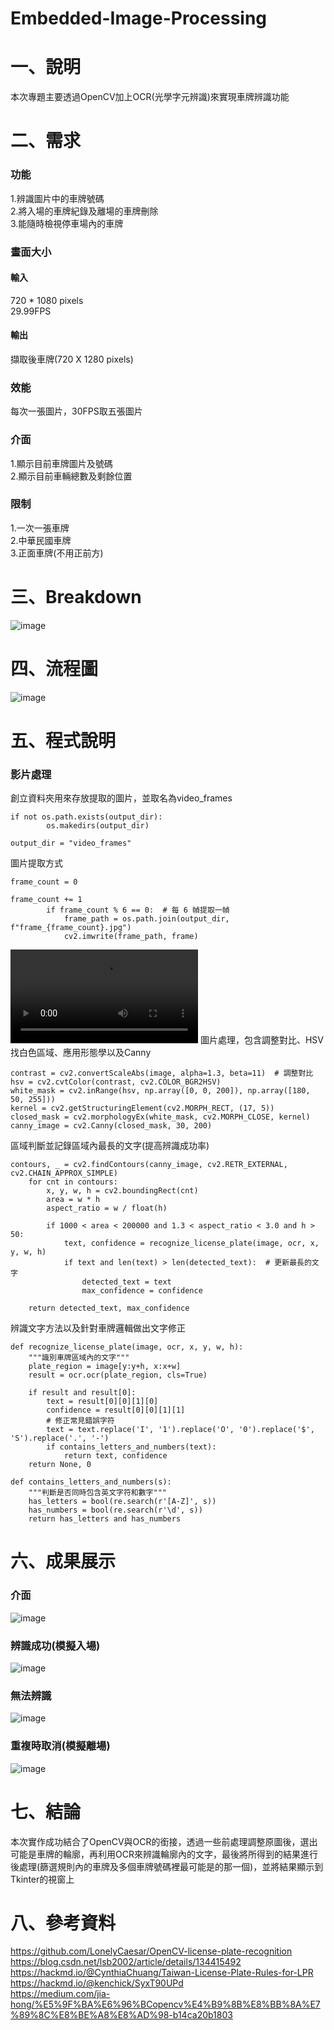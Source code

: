 # Embedded-Image-Processing
# 一、說明
本次專題主要透過OpenCV加上OCR(光學字元辨識)來實現車牌辨識功能
# 二、需求
### 功能
1.辨識圖片中的車牌號碼  
2.將入場的車牌紀錄及離場的車牌刪除  
3.能隨時檢視停車場內的車牌  
### 畫面大小
#### 輸入
720 * 1080 pixels  
29.99FPS  
#### 輸出
擷取後車牌(720 X 1280 pixels)  
### 效能
每次一張圖片，30FPS取五張圖片
### 介面
1.顯示目前車牌圖片及號碼  
2.顯示目前車輛總數及剩餘位置
### 限制
1.一次一張車牌  
2.中華民國車牌  
3.正面車牌(不用正前方)
# 三、Breakdown
![image](https://github.com/user-attachments/assets/060c3bfd-656b-432b-90dc-a8296daf4b66)
# 四、流程圖
![image](https://github.com/user-attachments/assets/1ebddb0c-4fdf-4f08-82da-00ca9bba2f6c)
# 五、程式說明
### 影片處理
創立資料夾用來存放提取的圖片，並取名為video_frames
```
if not os.path.exists(output_dir):
        os.makedirs(output_dir)

output_dir = "video_frames"
```
圖片提取方式
```
frame_count = 0

frame_count += 1
        if frame_count % 6 == 0:  # 每 6 幀提取一幀
            frame_path = os.path.join(output_dir, f"frame_{frame_count}.jpg")
            cv2.imwrite(frame_path, frame)
```
<video src = "https://github.com/Koukya/Embedded-Image-Processing/blob/main/pic/video1.mp4"></video>
圖片處理，包含調整對比、HSV找白色區域、應用形態學以及Canny
```
contrast = cv2.convertScaleAbs(image, alpha=1.3, beta=11)  # 調整對比
hsv = cv2.cvtColor(contrast, cv2.COLOR_BGR2HSV)
white_mask = cv2.inRange(hsv, np.array([0, 0, 200]), np.array([180, 50, 255]))
kernel = cv2.getStructuringElement(cv2.MORPH_RECT, (17, 5))
closed_mask = cv2.morphologyEx(white_mask, cv2.MORPH_CLOSE, kernel)
canny_image = cv2.Canny(closed_mask, 30, 200)
```
區域判斷並記錄區域內最長的文字(提高辨識成功率)
```
contours, _ = cv2.findContours(canny_image, cv2.RETR_EXTERNAL, cv2.CHAIN_APPROX_SIMPLE)
    for cnt in contours:
        x, y, w, h = cv2.boundingRect(cnt)
        area = w * h
        aspect_ratio = w / float(h)
        
        if 1000 < area < 200000 and 1.3 < aspect_ratio < 3.0 and h > 50:
            text, confidence = recognize_license_plate(image, ocr, x, y, w, h)
            if text and len(text) > len(detected_text):  # 更新最長的文字
                detected_text = text
                max_confidence = confidence
    
    return detected_text, max_confidence
```
辨識文字方法以及針對車牌邏輯做出文字修正
```
def recognize_license_plate(image, ocr, x, y, w, h):
    """識別車牌區域內的文字"""
    plate_region = image[y:y+h, x:x+w]
    result = ocr.ocr(plate_region, cls=True)
    
    if result and result[0]:
        text = result[0][0][1][0]
        confidence = result[0][0][1][1]
        # 修正常見錯誤字符
        text = text.replace('I', '1').replace('O', '0').replace('$', 'S').replace('.', '-')
        if contains_letters_and_numbers(text):
            return text, confidence
    return None, 0

def contains_letters_and_numbers(s):
    """判斷是否同時包含英文字符和數字"""
    has_letters = bool(re.search(r'[A-Z]', s))
    has_numbers = bool(re.search(r'\d', s))
    return has_letters and has_numbers
```
# 六、成果展示
### 介面
![image](https://github.com/user-attachments/assets/e8d27f9f-9b3d-4ef4-bca3-be7445ef46a5)  
### 辨識成功(模擬入場)
![image](https://github.com/user-attachments/assets/744f19c6-91d2-4677-9810-4a8572095595)  
### 無法辨識
![image](https://github.com/user-attachments/assets/6f0bb705-ce20-4728-99b8-4578b1247917)  
### 重複時取消(模擬離場)
![image](https://github.com/user-attachments/assets/94b2dc7b-0741-4041-a829-0d579142663e)

# 七、結論
本次實作成功結合了OpenCV與OCR的銜接，透過一些前處理調整原圖後，選出可能是車牌的輪廓，再利用OCR來辨識輪廓內的文字，最後將所得到的結果進行後處理(篩選規則內的車牌及多個車牌號碼裡最可能是的那一個)，並將結果顯示到Tkinter的視窗上 
# 八、參考資料
https://github.com/LonelyCaesar/OpenCV-license-plate-recognition  
https://blog.csdn.net/lsb2002/article/details/134415492  
https://hackmd.io/@CynthiaChuang/Taiwan-License-Plate-Rules-for-LPR  
https://hackmd.io/@kenchick/SyxT90UPd  
https://medium.com/jia-hong/%E5%9F%BA%E6%96%BCopencv%E4%B9%8B%E8%BB%8A%E7%89%8C%E8%BE%A8%E8%AD%98-b14ca20b1803  
